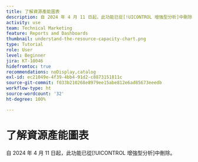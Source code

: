 ```yaml
---
title: 了解資源產能圖表
description: 自 2024 年 4 月 11 日起，此功能已從[!UICONTROL 增強型分析]中刪除。
activity: use
team: Technical Marketing
feature: Reports and Dashboards
thumbnail: understand-the-resource-capacity-chart.png
type: Tutorial
role: User
level: Beginner
jira: KT-10046
hidefromtoc: true
recommendations: noDisplay,catalog
exl-id: ec21049e-4f39-4bb4-91d2-c8873151811c
source-git-commit: f033b210268e8979ee15abe812e6ad85673eeedb
workflow-type: ht
source-wordcount: '32'
ht-degree: 100%

---
```


# 了解資源產能圖表

自 2024 年 4 月 11 日起，此功能已從[!UICONTROL 增強型分析]中刪除。

